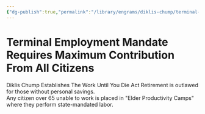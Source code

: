```yaml
---
{"dg-publish":true,"permalink":"/library/engrams/diklis-chump/terminal-employment-mandate-requires-maximum-contribution-from-all-citizens/","tags":["DC/Labor"]}
---
```


# Terminal Employment Mandate Requires Maximum Contribution From All Citizens
Diklis Chump Establishes The Work Until You Die Act
	Retirement is outlawed for those without personal savings.  
	Any citizen over 65 unable to work is placed in "Elder Productivity Camps" where they perform state-mandated labor.
